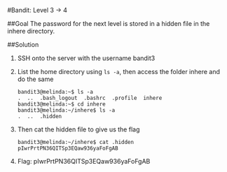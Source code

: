 #Bandit: Level 3 -> 4

##Goal
The password for the next level is stored in a hidden file in the inhere directory.

##Solution
1. SSH onto the server with the username bandit3

2. List the home directory using `ls -a`, then access the folder inhere and do the same

   ```
   bandit3@melinda:~$ ls -a
   .  ..  .bash_logout  .bashrc  .profile  inhere
   bandit3@melinda:~$ cd inhere
   bandit3@melinda:~/inhere$ ls -a
   .  ..  .hidden
   ```

3. Then cat the hidden file to give us the flag

   ```
   bandit3@melinda:~/inhere$ cat .hidden
   pIwrPrtPN36QITSp3EQaw936yaFoFgAB
   ```

4. Flag: pIwrPrtPN36QITSp3EQaw936yaFoFgAB
